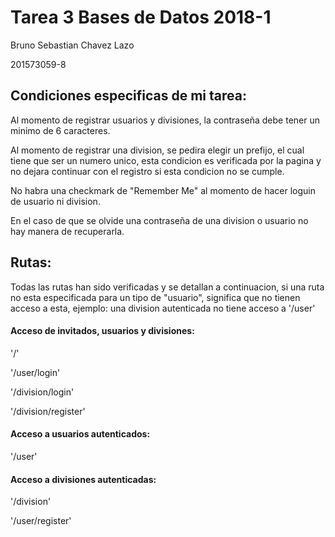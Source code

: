 # Tarea 3 Bases de Datos 2018-1

Bruno Sebastian Chavez Lazo

201573059-8

## Condiciones especificas de mi tarea:

Al momento de registrar usuarios y divisiones,
la contraseña debe tener un minimo de 6 caracteres.

Al momento de registrar una division, 
se pedira elegir un prefijo, 
el cual tiene que ser un numero unico, 
esta condicion es verificada por la pagina y 
no dejara continuar con el registro si esta 
condicion no se cumple.

No habra una checkmark de "Remember Me" 
al momento de hacer loguin de usuario ni division.

En el caso de que se olvide una contraseña 
de una division o usuario no hay manera de recuperarla.

## Rutas:
Todas las rutas han sido verificadas y se detallan 
a continuacion, si una ruta no esta especificada 
para un tipo de "usuario", significa que no tienen acceso 
a esta, 
ejemplo: una division autenticada no tiene acceso a '/user'
#### Acceso de invitados, usuarios y divisiones:

'/'

'/user/login'

'/division/login'

'/division/register'

#### Acceso a usuarios autenticados:

'/user'

#### Acceso a divisiones autenticadas:

'/division'

'/user/register'
